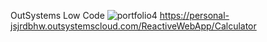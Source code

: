 OutSystems
Low Code
![portfolio4](https://user-images.githubusercontent.com/66239860/147532878-a33c0cfb-0d50-4ce9-898d-98816a188dab.jpg)
https://personal-jsjrdbhw.outsystemscloud.com/ReactiveWebApp/Calculator
